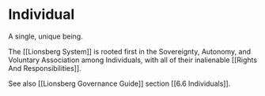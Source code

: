 # Individual
A single, unique being. 

The [[Lionsberg System]] is rooted first in the Sovereignty, Autonomy, and Voluntary Association among Individuals, with all of their inalienable [[Rights And Responsibilities]]. 

See also [[Lionsberg Governance Guide]] section [[6.6 Individuals]]. 
